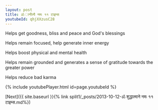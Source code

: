 ```yaml
---
layout: post
title: ॐ ानीत्यै नमः ११ टाइम्स
youtubeId: qhjXXzusC28
---
```

 
 
Helps get goodness, bliss and peace and God's blessings
 
Helps remain focused, help generate inner energy 
 
Helps boost physical and mental health 
 
Helps remain grounded and generates a sense of gratitude towards the greater power 
 
Helps reduce bad karma
 
 
 
 


{% include youtubePlayer.html id=page.youtubeId %}
 
[Next]({{ site.baseurl }}{% link  split1/_posts/2013-10-12-ॐ शुद्धात्माने नमः ११ टाइम्स.md%})
 
